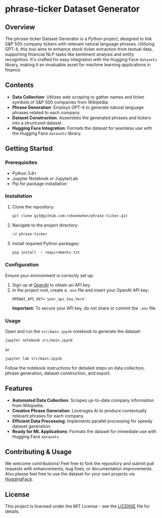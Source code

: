 # phrase-ticker Dataset Generator

## Overview

The phrase-ticker Dataset Generator is a Python project, designed to link S&P 500 company tickers with relevant natural language phrases. Utilizing GPT-4, this tool aims to enhance stock ticker extraction from textual data, supporting financial NLP tasks like sentiment analysis and entity recognition. It's crafted for easy integration with the Hugging Face `datasets` library, making it an invaluable asset for machine learning applications in finance.

## Contents

- **Data Collection**: Utilizes web scraping to gather names and ticker symbols of S&P 500 companies from Wikipedia.
- **Phrase Generation**: Employs GPT-4 to generate natural language phrases related to each company.
- **Dataset Construction**: Assembles the generated phrases and tickers into a structured dataset.
- **Hugging Face Integration**: Formats the dataset for seamless use with the Hugging Face `datasets` library.

## Getting Started

### Prerequisites

- Python 3.8+
- Jupyter Notebook or JupyterLab
- Pip for package installation

### Installation

1. Clone the repository:
   ```sh
   git clone git@github.com:rohanmahen/phrase-ticker.git
   ```
2. Navigate to the project directory:
   ```sh
   cd phrase-ticker
   ```
3. Install required Python packages:
   ```sh
   pip install -r requirements.txt
   ```

### Configuration

Ensure your environment is correctly set up:

1. Sign up at [OpenAI](https://openai.com/) to obtain an API key.
2. In the project root, create a `.env` file and insert your OpenAI API key:
   ```
   OPENAI_API_KEY='your_api_key_here'
   ```
   **Important:** To secure your API key, do not share or commit the `.env` file.

### Usage

Open and run the `src/main.ipynb` notebook to generate the dataset:

```sh
jupyter notebook src/main.ipynb
```

or

```sh
jupyter lab src/main.ipynb
```

Follow the notebook instructions for detailed steps on data collection, phrase generation, dataset construction, and export.

## Features

- **Automated Data Collection**: Scrapes up-to-date company information from Wikipedia.
- **Creative Phrase Generation**: Leverages AI to produce contextually relevant phrases for each company.
- **Efficient Data Processing**: Implements parallel processing for speedy dataset generation.
- **Ready for ML Applications**: Formats the dataset for immediate use with Hugging Face `datasets`.

## Contributing & Usage

We welcome contributions! Feel free to fork the repository and submit pull requests with enhancements, bug fixes, or documentation improvements. Also please feel free to use the dataset for your own projects via [HuggingFace](https://huggingface.co/datasets/rohanmahen/phrase-ticker).

## License

This project is licensed under the MIT License - see the [LICENSE](LICENSE) file for details.
